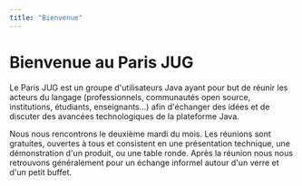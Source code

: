 ```yaml
---
title: "Bienvenue"
---
```


# Bienvenue au Paris JUG

Le Paris JUG est un groupe d'utilisateurs Java ayant pour but de réunir les acteurs du langage (professionnels, communautés open source, institutions, étudiants, enseignants…) afin d'échanger des idées et de discuter des avancées technologiques de la plateforme Java.

Nous nous rencontrons le deuxième mardi du mois.
Les réunions sont gratuites, ouvertes à tous et consistent en une présentation technique, une démonstration d'un produit, ou une table ronde.
Après la réunion nous nous retrouvons généralement pour un échange informel autour d'un verre et d'un petit buffet.

<!-- Partner event -->
<!-- {{<figure src="devoxxfr-2023.jpg" alt="Devoxx France 2023" class="sponsor-svg-logo" width="400px" link="https://www.devoxx.fr" target="_blank">}} -->

